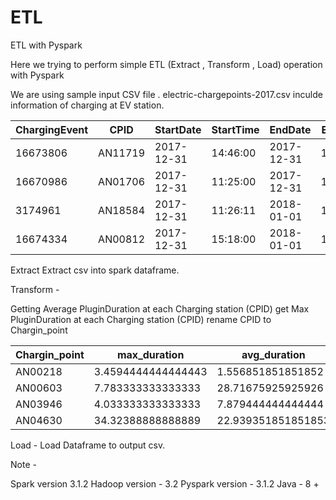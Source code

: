 # ETL
ETL with Pyspark

Here we trying to perform simple ETL (Extract , Transform , Load) operation with Pyspark

We are using sample input CSV file .
electric-chargepoints-2017.csv inculde information of charging at EV station. 

|ChargingEvent|CPID   |StartDate |StartTime|EndDate   |EndTime |Energy|PluginDuration    |
|-------------|-------|----------|---------|----------|--------|------|------------------|
|16673806     |AN11719|2017-12-31|14:46:00 |2017-12-31|18:00:00|2.4   |3.2333333333333334|
|16670986     |AN01706|2017-12-31|11:25:00 |2017-12-31|13:14:00|6.1   |1.8166666666666667|
|3174961      |AN18584|2017-12-31|11:26:11 |2018-01-01|12:54:11|24    |25.466666666666665|
|16674334     |AN00812|2017-12-31|15:18:00 |2018-01-01|14:06:00|6.7   |22.8              |



Extract 
Extract csv into spark dataframe.

Transform - 

Getting Average PluginDuration at each Charging station (CPID)
get Max PluginDuration at each Charging station (CPID)
rename CPID to Chargin_point


|Chargin_point|max_duration      |avg_duration      |
|-------------|------------------|------------------|
|AN00218      |3.4594444444444443|1.556851851851852 |
|AN00603      |7.783333333333333 |28.71675925925926 |
|AN03946      |4.033333333333333 |7.879444444444444 |
|AN04630      |34.32388888888889 |22.939351851851853|

Load -
Load Dataframe to output csv.

Note - 

Spark version 3.1.2
Hadoop version  - 3.2
Pyspark version - 3.1.2
Java - 8 +

